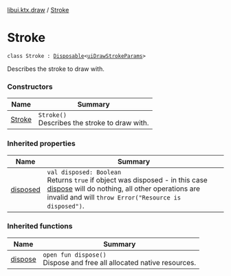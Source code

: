 [libui.ktx.draw](../README.md) / [Stroke](README.md)

# Stroke

`class Stroke : `[`Disposable`](../../libui.ktx/-disposable/README.md)`<`[`uiDrawStrokeParams`](../../libui/ui-draw-stroke-params/README.md)`>`

Describes the stroke to draw with.

### Constructors

| Name | Summary |
|---|---|
| [Stroke](-stroke.md) | `Stroke()`<br>Describes the stroke to draw with. |

### Inherited properties

| Name | Summary |
|---|---|
| [disposed](../../libui.ktx/-disposable/disposed.md) | `val disposed: Boolean`<br>Returns `true` if object was disposed - in this case [dispose](../../libui.ktx/-disposable/dispose.md) will do nothing, all other operations are invalid and will `throw Error("Resource is disposed")`. |

### Inherited functions

| Name | Summary |
|---|---|
| [dispose](../../libui.ktx/-disposable/dispose.md) | `open fun dispose()`<br>Dispose and free all allocated native resources. |
